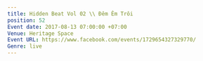```yaml
---
title: Hidden Beat Vol 02 \\ Đêm Êm Trôi
position: 52
Event date: 2017-08-13 07:00:00 +07:00
Venue: Heritage Space
Event URL: https://www.facebook.com/events/1729654327329770/
Genre: live
---
```


